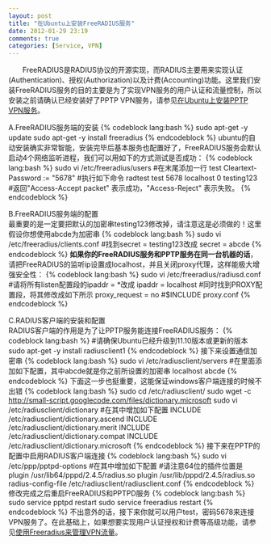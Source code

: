 ```yaml
---
layout: post
title: "在Ubuntu上安装FreeRADIUS服务"
date: 2012-01-29 23:19
comments: true
categories: [Service, VPN]
---
```


　　FreeRADIUS是RADIUS协议的开源实现，而RADIUS主要用来实现认证(Authentication)、授权(Authorization)以及计费(Accounting)功能。这里我们安装FreeRADIUS服务的目的主要是为了实现VPN服务的用户认证和流量控制，所以安装之前请确认已经安装好了PPTP VPN服务，请参见<a href="/articles/how-to-install-pptp-vpn-service-on-ubuntu/" rel="newtar">在Ubuntu上安装PPTP VPN服务</a>。

A.FreeRADIUS服务端的安装
{% codeblock lang:bash %}
sudo apt-get -y update
sudo apt-get -y install freeradius
{% endcodeblock %}
ubuntu的自动安装确实非常智能，安装完毕后基本服务也配置好了，FreeRADIUS服务会默认启动4个网络监听进程，我们可以用如下的方式测试是否成功：
{% codeblock lang:bash %}
sudo vi /etc/freeradius/users
#在末尾添加一行
test Cleartext-Password := "5678"
#执行如下命令
radtest test 5678 localhost 0 testing123
#返回"Access-Accept packet" 表示成功，"Access-Reject" 表示失败。
{% endcodeblock %}


B.FreeRADIUS服务端的配置<br />
最重要的是一定要把默认的加密串testing123修改掉，请注意这是必须做的！这里假设你想使用abcde为加密串
{% codeblock lang:bash %}
sudo vi /etc/freeradius/clients.conf
#找到secret = testing123改成
secret = abcde
{% endcodeblock %}
<strong>如果你的FreeRADIUS服务和PPTP服务在同一台机器的话</strong>，请把FreeRADIUS的监听ip设置成localhost，并且关闭proxy代理，这样能极大增强安全性：
{% codeblock lang:bash %}
sudo vi /etc/freeradius/radiusd.conf
#请将所有listen配置段的ipaddr = *改成
ipaddr = localhost
#同时找到PROXY配置段，将其修改成如下所示
proxy_request = no
#$INCLUDE proxy.conf
{% endcodeblock %}

C.RADIUS客户端的安装和配置<br />
RADIUS客户端的作用是为了让PPTP服务能连接FreeRADIUS服务：
{% codeblock lang:bash %}
#请确保Ubuntu已经升级到11.10版本或更新的版本
sudo apt-get -y install radiusclient1
{% endcodeblock %}
接下来设置通信加密串
{% codeblock lang:bash %}
sudo vi /etc/radiusclient/servers
#在里面添加如下配置，其中abcde就是你之前所设置的加密串
localhost abcde
{% endcodeblock %}
下面这一步也挺重要，这能保证windows客户端连接的时候不出错
{% codeblock lang:bash %}
sudo cd /etc/radiusclient/
sudo wget -c http://small-script.googlecode.com/files/dictionary.microsoft
sudo vi /etc/radiusclient/dictionary
#在其中增加如下配置
INCLUDE /etc/radiusclient/dictionary.ascend
INCLUDE /etc/radiusclient/dictionary.merit
INCLUDE /etc/radiusclient/dictionary.compat
INCLUDE /etc/radiusclient/dictionary.microsoft
{% endcodeblock %}
接下来在PPTP的配置中启用RADIUS客户端连接
{% codeblock lang:bash %}
sudo vi /etc/ppp/pptpd-options
#在其中增加如下配置
#请注意64位的插件位置是plugin /usr/lib64/pppd/2.4.5/radius.so
plugin /usr/lib/pppd/2.4.5/radius.so
radius-config-file /etc/radiusclient/radiusclient.conf
{% endcodeblock %}
修改完成之后重启FreeRADIUS和PPTPD服务
{% codeblock lang:bash %}
sudo service pptpd restart
sudo service freeradius restart
{% endcodeblock %}
不出意外的话，接下来你就可以用户test，密码5678来连接VPN服务了。在此基础上，如果想要实现用户认证授权和计费等高级功能，请参见<a href="/articles/vpn-bandwidth-management-via-freeradius/" rel="newtar">使用Freeradius来管理VPN流量</a>。

